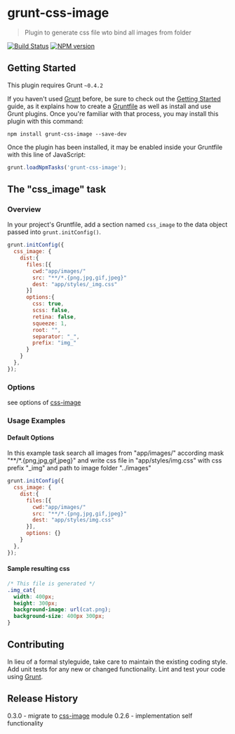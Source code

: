 # grunt-css-image

> Plugin to generate css file wto bind all images from folder

[![Build Status](https://travis-ci.org/lexich/grunt-css-image.svg?branch=master)](https://travis-ci.org/lexich/grunt-css-image)
[![NPM version](https://badge.fury.io/js/grunt-css-image.svg)](http://badge.fury.io/js/grunt-css-image)

## Getting Started
This plugin requires Grunt `~0.4.2`

If you haven't used [Grunt](http://gruntjs.com/) before, be sure to check out the [Getting Started](http://gruntjs.com/getting-started) guide, as it explains how to create a [Gruntfile](http://gruntjs.com/sample-gruntfile) as well as install and use Grunt plugins. Once you're familiar with that process, you may install this plugin with this command:

```shell
npm install grunt-css-image --save-dev
```

Once the plugin has been installed, it may be enabled inside your Gruntfile with this line of JavaScript:

```js
grunt.loadNpmTasks('grunt-css-image');
```

## The "css_image" task

### Overview
In your project's Gruntfile, add a section named `css_image` to the data object passed into `grunt.initConfig()`.

```js
grunt.initConfig({
  css_image: {
    dist:{
      files:[{
        cwd:"app/images/"
        src: "**/*.{png,jpg,gif,jpeg}"
        dest: "app/styles/_img.css"
      }]
      options:{
        css: true, 
        scss: false, 
        retina: false,
        squeeze: 1, 
        root: "", 
        separator: "_", 
        prefix: "img_"
      }
    }
  },
});
```

### Options
see options of [css-image](https://github.com/lexich/css-image#options)


### Usage Examples

#### Default Options
In this example task search all images from "app/images/" according mask "**/*.{png,jpg,gif,jpeg}" and write css file in "app/styles/img.css"
with css prefix "_img" and path to image folder "../images"

```js
grunt.initConfig({
  css_image: {
    dist:{
      files:[{
        cwd:"app/images/"
        src: "**/*.{png,jpg,gif,jpeg}"
        dest: "app/styles/img.css"
      }],
      options: {}
    }
  },
});
```
#### Sample resulting css
```css
/* This file is generated */
.img_cat{
  width: 400px;
  height: 300px;
  background-image: url(cat.png);
  background-size: 400px 300px;
}
```

## Contributing
In lieu of a formal styleguide, take care to maintain the existing coding style. Add unit tests for any new or changed functionality. Lint and test your code using [Grunt](http://gruntjs.com/).

## Release History
0.3.0 - migrate to [css-image](https://github.com/lexich/css-image) module
0.2.6 - implementation self functionality

